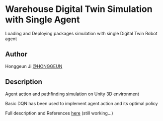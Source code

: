 # Warehouse Digital Twin Simulation with Single Agent
Loading and Deploying packages simulation with single Digital Twin Robot agent

## Author
Honggeun Ji [@HONGGEUN](https://www.linkedin.com/in/honggeunji/)

## Description
Agent action and pathfinding simulation on Unity 3D environment

Basic DQN has been used to implement agent action and its optimal policy

Full description and References [here](https://docs.google.com/document/d/1oYGII43tVFM-Khfb7Meoa62GE5zpQBJ5MQnHy-eD4oQ/edit?usp=sharing) (still working...)

